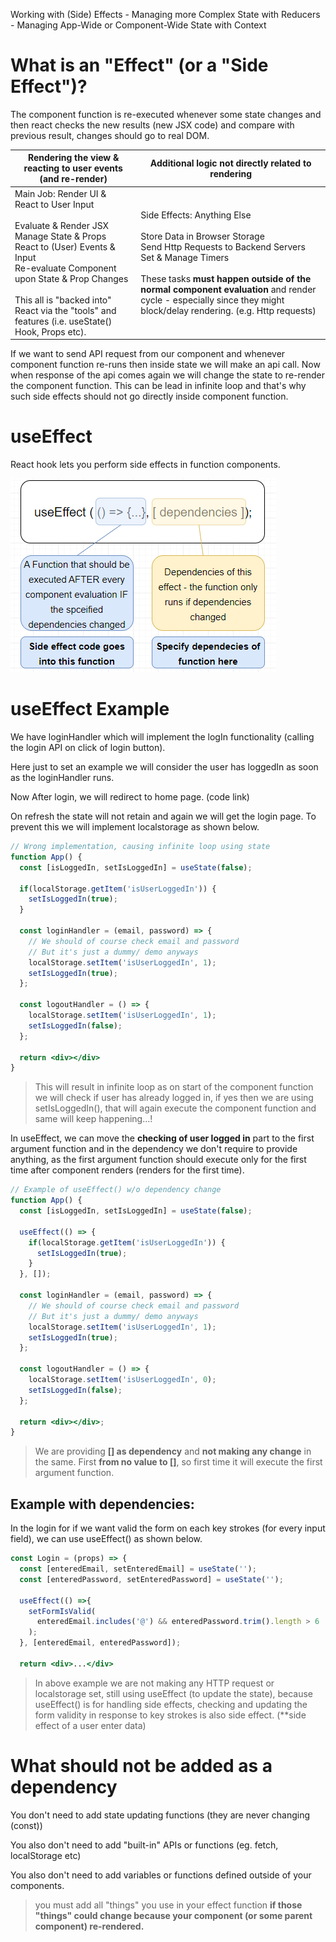 Working with (Side) Effects - Managing more Complex State with Reducers - Managing App-Wide or Component-Wide State with Context

# What is an "Effect" (or a "Side Effect")?
The component function is re-executed whenever some state changes and then react checks the new results (new JSX code) and compare with previous result, changes should go to real DOM.

| Rendering the view & reacting to user events (and re-render)  | Additional logic not directly related to rendering |
|---|---|
| Main Job: Render UI & React to User Input<br><br>Evaluate & Render JSX<br>Manage State & Props<br>React to (User) Events & Input<br>Re-evaluate Component upon State & Prop Changes<br><br>This all is "backed into" React via the "tools" and features (i.e. useState() Hook, Props etc). | Side Effects: Anything Else<br><br>Store Data in Browser Storage<br> Send Http Requests to Backend Servers<br>Set & Manage Timers<br><br>These tasks **must happen outside of the normal component evaluation** and render cycle - especially since they might block/delay rendering. (e.g. Http requests)|


If we want to send API request from our component and whenever component function re-runs then inside state we will make an api call. Now when response of the api comes again we will change the state to re-render the component function. This can be lead in infinite loop and that's why such side effects should not go directly inside component function.

# useEffect

React hook lets you perform side effects in function components.

![useEffect](../public/images/useEffect.png)

# useEffect Example
We have loginHandler which will implement the logIn functionality (calling the login API on click of login button).

Here just to set an example we will consider the user has loggedIn as soon as the loginHandler runs.

Now After login, we will redirect to home page. (code link)

On refresh the state will not retain and again we will get the login page. To prevent this we will implement localstorage as shown below.

```jsx
// Wrong implementation, causing infinite loop using state
function App() {
  const [isLoggedIn, setIsLoggedIn] = useState(false);

  if(localStorage.getItem('isUserLoggedIn')) {
    setIsLoggedIn(true);
  }

  const loginHandler = (email, password) => {
    // We should of course check email and password
    // But it's just a dummy/ demo anyways
    localStorage.setItem('isUserLoggedIn', 1);
    setIsLoggedIn(true);
  };

  const logoutHandler = () => {
    localStorage.setItem('isUserLoggedIn', 1);
    setIsLoggedIn(false);
  };

  return <div></div>
}
```

> This will result in infinite loop as on start of the component function we will check if user has already logged in, if yes then we are using setIsLoggedIn(), that will again execute the component function and same will keep happening...!

In useEffect, we can move the **checking of user logged in** part to the first argument function and in the dependency we don't require to provide anything, as the first argument function should execute only for the first time after component renders (renders for the first time).

```jsx
// Example of useEffect() w/o dependency change
function App() {
  const [isLoggedIn, setIsLoggedIn] = useState(false);

  useEffect(() => {
    if(localStorage.getItem('isUserLoggedIn')) {
      setIsLoggedIn(true);
    }
  }, []);

  const loginHandler = (email, password) => {
    // We should of course check email and password
    // But it's just a dummy/ demo anyways
    localStorage.setItem('isUserLoggedIn', 1);
    setIsLoggedIn(true);
  };

  const logoutHandler = () => {
    localStorage.setItem('isUserLoggedIn', 0);
    setIsLoggedIn(false);
  };    
  
  return <div></div>;
}
```

> We are providing **[] as dependency** and **not making any change** in the same. First **from no value to []**, so first time it will execute the first argument function.

## Example with dependencies:
In the login for if we want valid the form on each key strokes (for every input field), we can use useEffect() as shown below.

```jsx
const Login = (props) => {
  const [enteredEmail, setEnteredEmail] = useState('');
  const [enteredPassword, setEnteredPassword] = useState('');

  useEffect(() =>{
    setFormIsValid(
      enteredEmail.includes('@') && enteredPassword.trim().length > 6
    );
  }, [enteredEmail, enteredPassword]);

  return <div>...</div>
```

> In above example we are not making any HTTP request or localstorage set, still using useEffect (to update the state), because useEffect() is for handling side effects, checking and updating the form validity in response to key strokes is also side effect. (**side effect of a user enter data)

# What should not be added as a dependency

You don't need to add state updating functions (they are never changing (const))

You also don't need to add "built-in" APIs or functions (eg. fetch, localStorage etc)

You also don't need to add variables or functions defined outside of your components.

> you must add all "things" you use in your effect function **if those "things" could change because your component (or some parent component) re-rendered.**